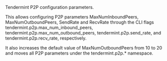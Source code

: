 Tendermint P2P configuration parameters.

This allows configuring P2P parameters MaxNumInboundPeers, MaxNumOutboundPeers,
SendRate and RecvRate through the CLI flags tendermint.p2p.max_num_inbound_peers,
tendermint.p2p.max_num_outbound_peers, tendermint.p2p.send_rate, and
tendermint.p2p.recv_rate, respectively.

It also increases the default value of MaxNumOutboundPeers from 10 to 20 and moves
all P2P parameters under the tendermint.p2p.* namespace.
